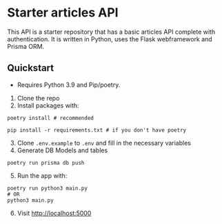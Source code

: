# Starter articles API

This API is a starter repository that has a basic articles API complete with authentication. It is written in Python, uses the Flask webframework and Prisma ORM.

## Quickstart

- Requires Python 3.9 and Pip/poetry.

1. Clone the repo
2. Install packages with:
```shell
poetry install # recommended

pip install -r requirements.txt # if you don't have poetry
```
3. Clone `.env.example` to `.env` and fill in the necessary variables
4. Generate DB Models and tables
```shell
poetry run prisma db push
```
5. Run the app with:
```shell
poetry run python3 main.py
# OR
python3 main.py
```
6. Visit <http://localhost:5000>
